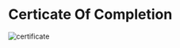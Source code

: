# Certicate Of Completion

![certificate](https://firebasestorage.googleapis.com/v0/b/testautomationu-9e0b6.appspot.com/o/certificates%2FTAU-69742f26.png?alt=media&token=1ff8bb70-8010-449a-9427-952c9cf7e5c1)
